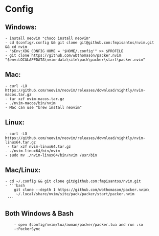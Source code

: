 # Config
## Windows: 
    - install neovim "choco install neovim"
    - cd $config/.config && git clone git@github.com:fmpisantos/nvim.git && cd nvim
    - "$Env:XDG_CONFIG_HOME = '$HOME/.config'" >> $PROFILE
    - git clone https://github.com/wbthomason/packer.nvim "$env:LOCALAPPDATA\nvim-data\site\pack\packer\start\packer.nvim"
## Mac:
    - curl -LO https://github.com/neovim/neovim/releases/download/nightly/nvim-macos.tar.gz
    - tar xzf nvim-macos.tar.gz
    - ./nvim-macos/bin/nvim
    - Mac can use "brew install neovim"
## Linux:
    - curl -LO https://github.com/neovim/neovim/releases/download/nightly/nvim-linux64.tar.gz
     - tar xzf nvim-linux64.tar.gz
    - ./nvim-linux64/bin/nvim
    - sudo mv ./nvim-linux64/bin/nvim /usr/bin 
## Mac/Linux:
    - cd ~/.config && git clone git@github.com:fmpisantos/nvim.git
    - '''bash
        git clone --depth 1 https://github.com/wbthomason/packer.nvim\
         ~/.local/share/nvim/site/pack/packer/start/packer.nvim
     '''
## Both Windows & Bash
        - open $config/nvim/lua/awman/packer/packer.lua and run :so 
        -:PackerSync 
